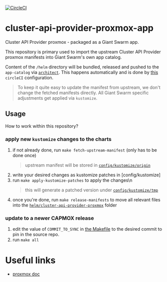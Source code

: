 [![CircleCI](https://circleci.com/gh/giantswarm/cluster-api-provider-proxmox-app.svg?style=shield)](https://circleci.com/gh/giantswarm/cluster-api-provider-proxmox-app)

# cluster-api-provider-proxmox-app

Cluster API Provider proxmox - packaged as a Giant Swarm app.

This repository is primary used to import the upstream Cluster API Provider proxmox manifests into Giant Swarm's own app catalog.

Content of the `/helm` directory will be bundled, released and pushed to the `app-catalog` via [`architect`](https://github.com/giantswarm/architect). This happens automatically and is done by [this](.circleci/config.yml) `circleCI` configuration.

> To keep it quite easy to update the manifest from upstream, we don't change the fetched manifests directly. All Giant Swarm specific adjustments get applied via `kustomize`.

## Usage

How to work within this repository?

### apply new `kustomize` changes to the charts

1. if not already done, run `make fetch-upstream-manifest` (only has to be done once)
   > upstream manifest will be stored in [`config/kustomize/origin`](config/kustomize/origin)
1. write your desired changes as kustomize patches in [config/kustomize]
1. run `make apply-kustomize-patches` to apply the changes\n
   > this will generate a patched version under [`config/kustomize/tmp`](config/kustomize/tmp)
1. once you're done, run `make release-manifests` to move all relevant files into the [`helm/cluster-api-provider-proxmox`](helm/cluster-api-provider-proxmox) folder

### update to a newer CAPMOX release

1. edit the value of `COMMIT_TO_SYNC` in [the Makefile](Makefile.custom.mk) to the desired commit to pin in the source repo.
2. run `make all`

# Useful links

* [proxmox doc](https://github.com/ionos-cloud/cluster-api-provider-proxmox/tree/main/docs)
